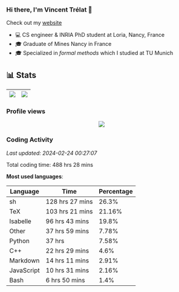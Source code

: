 ### Hi there, I'm Vincent Trélat 👋

Check out my [website](https://vtrelat.github.io)

-   💻 CS engineer & INRIA PhD student at Loria, Nancy, France
-   🎓 Graduate of Mines Nancy in France
-   🎓 Specialized in _formal methods_ which I studied at TU Munich

## 📊 **Stats**

| <img align="center" src="https://readme-stats.clckblog.space/api?username=VTrelat&show_icons=true&include_all_commits=true&theme=tokyonight&hide_border=true" /> | <img align="center" src="https://readme-stats.clckblog.space/api/top-langs/?username=VTrelat&layout=compact&theme=tokyonight&hide_border=true" /> |
| ---------------------------------------------------------------------------------------------------------------------------------------------------------------- | ------------------------------------------------------------------------------------------------------------------------------------------------- |

### Profile views

<p align="center">
 <img src="https://profile-counter.glitch.me/VTrelat/count.svg" />
</p>

<!--automations-->
### Coding Activity
_Last updated: 2024-02-24 00:27:07_

Total coding time: 488 hrs 28 mins

**Most used languages**:

| Language | Time | Percentage |
| ------------- | ------------- | ------------- |
| sh | 128 hrs 27 mins | 26.3% |
| TeX | 103 hrs 21 mins | 21.16% |
| Isabelle | 96 hrs 43 mins | 19.8% |
| Other | 37 hrs 59 mins | 7.78% |
| Python | 37 hrs | 7.58% |
| C++ | 22 hrs 29 mins | 4.6% |
| Markdown | 14 hrs 11 mins | 2.91% |
| JavaScript | 10 hrs 31 mins | 2.16% |
| Bash | 6 hrs 50 mins | 1.4% |

